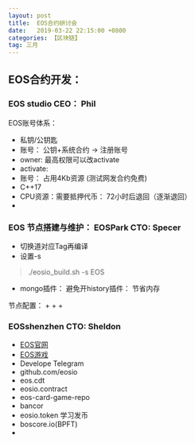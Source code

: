 ```yaml
---
layout: post
title:  EOS合约研讨会
date:   2019-03-22 22:15:00 +0800
categories: 【区块链】
tag: 三月
---
```


## EOS合约开发：

### EOS studio CEO： Phil

EOS账号体系：
+ 私钥/公钥匙
+ 账号： 公钥+系统合约 -> 注册账号 
+ owner: 最高权限可以改activate
+ activate: 
+ 账号： 占用4Kb资源 (测试网发合约免费)
+ C++17 
+ CPU资源：需要抵押代币： 72小时后退回（逐渐退回）
+ 

### EOS 节点搭建与维护： EOSPark CTO: Specer

+ 切换道对应Tag再编译
+ 设置-s
> ./eosio_build.sh -s EOS 
+ mongo插件： 避免开history插件： 节省内存

节点配置：
+
+
+ 

### EOSshenzhen CTO: Sheldon
+ [EOS官网](developer.eos.io)
+ [EOS游戏](battles.eos.io)
+ Develope Telegram
+ github.com/eosio
+ eos.cdt
+ eosio.contract
+ eos-card-game-repo
+ bancor
+ eosio.token 学习发币
+ boscore.io(BPFT)
+ 